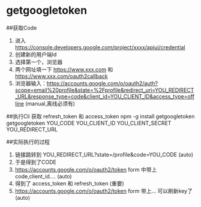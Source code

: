 # getgoogletoken

##获取Code

1. 进入 https://console.developers.google.com/project/xxxx/apiui/credential
2. 创建新的用户端Id
3. 选择第一个，浏览器
4. 两个网址填一下 https://www.xxx.com 和 https://www.xxx.com/oauth2callback
5. 浏览器输入：https://accounts.google.com/o/oauth2/auth?scope=email%20profile&state=%2Fprofile&redirect_uri=YOU_REDIRECT_URL&response_type=code&client_id=YOU_CLIENT_ID&access_type=offline   (manual,离线必须有) 

##执行Cli 获取 refresh_token 和 access_token
npm -g install getgoogletoken
getgoogletoken YOU_CODE YOU_CLIENT_ID YOU_CLIENT_SECRET YOU_REDIRECT_URL

##实际执行的过程
1. 链接跳转到  YOU_REDIRECT_URL?state=/profile&code=YOU_CODE   (auto)
2. 于是得到了CODE
3. https://accounts.google.com/o/oauth2/token  form 中带上code,client_id.... (auto)
4. 得到了 access_token 和 refresh_token (重要)
5. https://accounts.google.com/o/oauth2/token  form 带上... 可以刷新key了 (auto)

